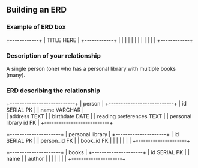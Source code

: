 ## Building an ERD 

### Example of ERD box
+------------+
| TITLE HERE |
+------------+
|            |
|            |
|            |
|            |
|            |
|            |
+------------+

### Description of your relationship
A single person (one) who has a personal library with multiple books (many). 

### ERD describing the relationship

+---------------------------+
| person                    |
+---------------------------+
| id SERIAL PK              |
| name VARCHAR              |  
| address TEXT              |
| birthdate DATE            |
| reading preferences TEXT  |
| personal library id FK    |
+---------------------------+

+---------------------+
| personal library    |
+---------------------+
| id SERIAL PK        |
| person_id FK        |
| book_id FK          |
|                     |
|                     |
|                     |
+---------------------+

+---------------------+
| books    |
+---------------------+
| id SERIAL PK        |
| name        |
| author              |
|                     |
|                     |
|                     |
+---------------------+